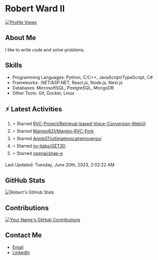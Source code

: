 
# Robert Ward II

[![Profile Views](https://komarev.com/ghpvc/?username=Robert-W-Ward)](https://github.com/Robert-W-Ward)

## About Me
I like to write code and solve problems.

## Skills
- Programming Languages: Python, C/C++, JavaScript/TypeScript, C#
- Frameworks: .NET/ASP.NET, React.js, Node.js, Next.js
- Databases: MicrosoftSQL, PostgreSQL, MongoDB
- Other Tools: Git, Docker, Linux

## :zap: Latest Activities
<!--RECENT_ACTIVITY:start-->
1. ⭐ Starred [RVC-Project/Retrieval-based-Voice-Conversion-WebUI](https://github.com/RVC-Project/Retrieval-based-Voice-Conversion-WebUI)
2. ⭐ Starred [Mangio621/Mangio-RVC-Fork](https://github.com/Mangio621/Mangio-RVC-Fork)
3. ⭐ Starred [Anjok07/ultimatevocalremovergui](https://github.com/Anjok07/ultimatevocalremovergui)
4. ⭐ Starred [nv-tlabs/GET3D](https://github.com/nv-tlabs/GET3D)
5. ⭐ Starred [openai/shap-e](https://github.com/openai/shap-e)
<!--RECENT_ACTIVITY:end-->

<!--RECENT_ACTIVITY:last_update-->
Last Updated: Tuesday, June 20th, 2023, 2:02:22 AM
<!--RECENT_ACTIVITY:last_update_end-->

<!--END_SECTIN:activity-->
## GitHub Stats
![Robert's GitHub Stats](https://github-readme-stats.vercel.app/api?username=Robert-W-Ward&show_icons=true&theme=radical)

## Contributions
[![Your Name's GitHub Contributions](https://github-readme-streak-stats.herokuapp.com/?user=Robert-W-Ward&theme=radical)](https://github.com/your-username)

## Contact Me
- [Email](mailto:robertwesleyward2019@gmail.com)
- [LinkedIn](https://linkedin.com/in/https://www.linkedin.com/in/robert-ward-ii/)
